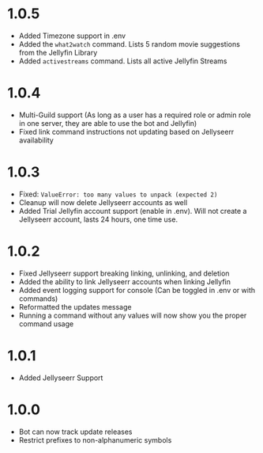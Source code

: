 # 1.0.5

- Added Timezone support in .env
- Added the `what2watch` command. Lists 5 random movie suggestions from the Jellyfin Library
- Added `activestreams` command. Lists all active Jellyfin Streams

# 1.0.4

- Multi-Guild support (As long as a user has a required role or admin role in one server, they are able to use the bot and Jellyfin)
- Fixed link command instructions not updating based on Jellyseerr availability

# 1.0.3

- Fixed: `ValueError: too many values to unpack (expected 2)`
- Cleanup will now delete Jellyseerr accounts as well
- Added Trial Jellyfin account support (enable in .env). Will not create a Jellyseerr account, lasts 24 hours, one time use.

# 1.0.2

- Fixed Jellyseerr support breaking linking, unlinking, and deletion
- Added the ability to link Jellyseerr accounts when linking Jellyfin
- Added event logging support for console (Can be toggled in .env or with commands)
- Reformatted the updates message
- Running a command without any values will now show you the proper command usage

# 1.0.1

- Added Jellyseerr Support

# 1.0.0

- Bot can now track update releases
- Restrict prefixes to non-alphanumeric symbols